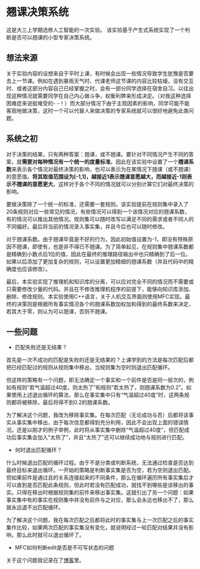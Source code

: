 # 翘课决策系统
这是大三上学期选修人工智能的一次实验。
该实验基于产生式系统实现了一个判断是否可以翘课的小型专家决策系统。

## 想法来源
关于实验内容的设想来自于平时上课，有时候会出现一些情况导致学生犹豫是否要去上一节课。例如在遇到暴雨天气时、代课老师这节课的内容比较枯燥，没有交互时、或者这部分内容自己已经掌握之时，会有一部分同学选择在宿舍自习。以往出现这种情况就需要同学在自己内心做斗争，权衡利弊来形成决定。（对我这种选择困难症来说挺难受的- -！）而大部分情况下由于主观因素的影响，同学可能不能客观地做决策，这时一个可以代替人来做决策的专家系统就可以很好地避免此类问题。
## 系统之初
对于决策的结果，只有两种答案：翘课，或不翘课。要针对不同情况产生不同的答案，就**需要对每种情况有一个统一的度量标准**。因此在该实验中设置了一个**翘课系数**来表示各个情况对最终决策的影响，也可以表示为在某情况下翘课（或不翘课）的意愿值。**将其取值范围设为[-1,1]，越接近1表示翘课意愿越大，而越接近-1则表示不翘课的意愿更大**。这样对于各个不同的情况就可以分别计算它们对最终决策的影响。

要做决策除了一个统一的标准，还需要一套规则。该实验提前在规则集中录入了20条规则对应一些常见的情况，有些情况可以得到一个该情况对应的翘课系数，有的情况可以推出其他情况。规则集可以随时改写以满足不同的需求或者不同人的不同偏好。最后将当前的情况录入事实集，并且今后也可以随时修改。

对于翘课系数。由于翘课毕竟是不好的行为，因此初始值设置为-1，即没有特殊原因不翘课，即使有，也是非不得已不翘课。为了简单起见，在规则集中翘课系数都是精确到小数点后1位的值，因此在最终的推理路径输出中也只精确到了后一位。如果以后添加了更加复杂的规则，可以设置更加精细的翘课系数（并且代码中的精确度也应该修改）。

最后，本实验实现了推理机和知识库的分离，可以应对完全不同的情况而不需要或只需要修改少量的代码。并且在不修改推理机程序的前提下，能够向知识库添加、删除、修改规则。本实验使用C++语言，关于人机交互界面则使用MFC实现。最终的决策则是根据所有事实情况各个的翘课系数加权加和得到的最终系数来决定，若其大于零，则认为可以翘课，否则不翘课。
## 一些问题
* 匹配失败还是无结果？

首先是一次不成功的匹配是失败的还是无结果的？上课学到的方法是每次匹配后都把已经匹配过的规则从规则集中移出，当规则集为空时则退出匹配循环。

但这样的策略有一个问题，即无法确定一个事实和一个前件是否是同一层次的，例如有规则“若气温超过40度，则太热了”和规则“若太热了，则翘课系数为0.2”。如果使用上述退出循环的算法，那么在事实集中只有“气温超过40度”时，这两条规则都将被移除，最后将得不到0.2的翘课系数。

为了解决这个问题，我改为移除事实集。在每次匹配（无论成功与否）后都将该事实从事实集中移出，由于每次信息都得到充分利用，因此不会出现上面的错误情况。还是以刚才的例子举例，此时将从事实集中删除“气温超过40度”，但匹配成功后事实集会加入“太热了”，并且“太热了”还可以继续成功地与规则进行匹配。
* 何时退出匹配循环？

什么时候退出匹配的循环过程。由于不是分类或判断系统，无法通过检查是否达到最终目标来退出循环。一开始的策略是判断事实集是否为空，若为空则退出匹配。但如果前件是通过且的关系连接起来的不同条件，那么在循环遍历所有事实集后才可以直到是否匹配此条规则，但此时若没有匹配成功，就找不到哪些是该移出的事实。只得在移出时根据规则集的前件来移出事实集。这就引出了另一个问题：如果事实集中有的事实在规则集中并没有前件与之对应，那么会永远也移出不了，那么就永远退不出匹配循环。

为了解决这个问题，我在每次匹配之后都将此时的事实集与上一次匹配之后的事实集作比较，如果两次匹配的事实集没有变化，就说明经过一轮匹配对结果并没有影响，那么此时就可以退出循环了。
* MFC如何判断edit是否是不可写状态的问题

关于这个问题我记录在了[博客](https://blog.csdn.net/F_Arisa/article/details/120379176)里。